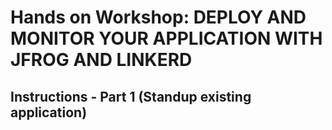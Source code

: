 # Hands on Workshop: DEPLOY AND MONITOR YOUR APPLICATION WITH JFROG AND LINKERD

## Instructions - Part 1 (Standup existing application)
